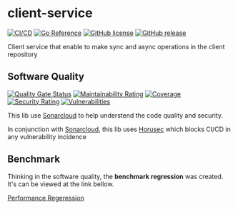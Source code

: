 # client-service

[![CI/CD](https://github.com/posteris/client-service/workflows/CI/badge.svg)](https://github.com/posteris/client-service/actions/workflows/build.yml)
[![Go Reference](https://pkg.go.dev/badge/github.com/posteris/client-service.svg)](https://pkg.go.dev/github.com/posteris/client-service)
[![GitHub license](https://badgen.net/github/license/posteris/client-service)](https://github.com/posteris/client-service/blob/master/LICENSE)
[![GitHub release](https://img.shields.io/github/release/posteris/client-service.svg)](https://GitHub.com/posteris/client-service/releases/)

Client service that enable to make sync and async operations in the client repository


## Software Quality
[![Quality Gate Status](https://sonarcloud.io/api/project_badges/measure?project=posteris_client-service&metric=alert_status)](https://sonarcloud.io/summary/new_code?id=posteris_client-service)
[![Maintainability Rating](https://sonarcloud.io/api/project_badges/measure?project=posteris_client-service&metric=sqale_rating)](https://sonarcloud.io/summary/new_code?id=posteris_client-service)
[![Coverage](https://sonarcloud.io/api/project_badges/measure?project=posteris_client-service&metric=coverage)](https://sonarcloud.io/summary/new_code?id=posteris_client-service)
[![Security Rating](https://sonarcloud.io/api/project_badges/measure?project=posteris_client-service&metric=security_rating)](https://sonarcloud.io/summary/new_code?id=posteris_client-service)
[![Vulnerabilities](https://sonarcloud.io/api/project_badges/measure?project=posteris_client-service&metric=vulnerabilities)](https://sonarcloud.io/summary/new_code?id=posteris_client-service)


This lib use [Sonarcloud](https://sonarcloud.io/) to help understend the code quality and security.

In conjunction with [Sonarcloud](https://sonarcloud.io/), this lib uses [Horusec](https://horusec.io/) which blocks CI/CD in any vulnerability incidence


## Benchmark

Thinking in the software quality, the __benchmark regression__ was created. It's can be viewed at the link bellow.

[Performance Regeression](https://posteris.github.io/client-service/dev/bench/)
